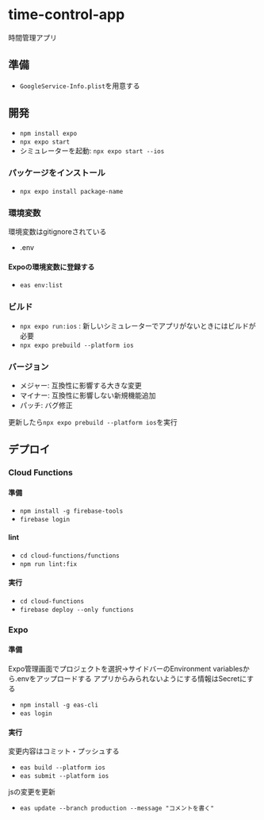 # time-control-app
時間管理アプリ

## 準備
- `GoogleService-Info.plist`を用意する

## 開発
- `npm install expo`
- `npx expo start`
- シミュレーターを起動: `npx expo start --ios`

### パッケージをインストール
- `npx expo install package-name`

### 環境変数
環境変数はgitignoreされている
- .env

#### Expoの環境変数に登録する
- `eas env:list`

### ビルド
- `npx expo run:ios` : 新しいシミュレーターでアプリがないときにはビルドが必要
- `npx expo prebuild --platform ios`

### バージョン
- メジャー: 互換性に影響する大きな変更
- マイナー: 互換性に影響しない新規機能追加
- パッチ: バグ修正

更新したら`npx expo prebuild --platform ios`を実行


## デプロイ

### Cloud Functions
#### 準備
- `npm install -g firebase-tools`
- `firebase login`

#### lint
- `cd cloud-functions/functions`
- `npm run lint:fix`

#### 実行
- `cd cloud-functions`
- `firebase deploy --only functions`

### Expo
#### 準備
Expo管理画面でプロジェクトを選択->サイドバーのEnvironment variablesから.envをアップロードする
アプリからみられないようにする情報はSecretにする

- `npm install -g eas-cli`
- `eas login`

#### 実行
変更内容はコミット・プッシュする
- `eas build --platform ios`
- `eas submit --platform ios`

jsの変更を更新
- `eas update --branch production --message "コメントを書く"`